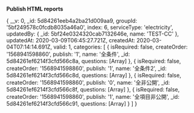 **Publish HTML reports**



{ __v: 0,
  _id: 5d84261eeb4a2ba21d009aa9,
  groupId: '5bf249578c0fcdb8035a46a0',
  index: 6,
  serviceType: 'electricity',
  updatedBy: { _id: 5bf24e0324320cab7132646e, name: 'TEST-CC' },
  updatedAt: 2020-03-09T06:45:27.721Z,
  createdAt: 2020-03-04T07:14:14.691Z,
  valid: 1,
  categories: 
   [ { isRequired: false,
       createOrder: '1568941598860',
       publish: '1',
       name: '全条件',
       _id: 5d84261ef6214f3cfd566c8a,
       questions: [Array] },
     { isRequired: false,
       createOrder: '1568941598860',
       publish: '1',
       name: '全条件2',
       _id: 5d84261ef6214f3cfd566c8d,
       questions: [Array] },
     { isRequired: false,
       createOrder: '1568941598860',
       publish: '0',
       name: '全非公開',
       _id: 5d84261ef6214f3cfd566c8f,
       questions: [Array] },
     { isRequired: false,
       createOrder: '1568941598860',
       publish: '1',
       name: '全項目非公開',
       _id: 5d84261ef6214f3cfd566c91,
       questions: [Array] } ] }
